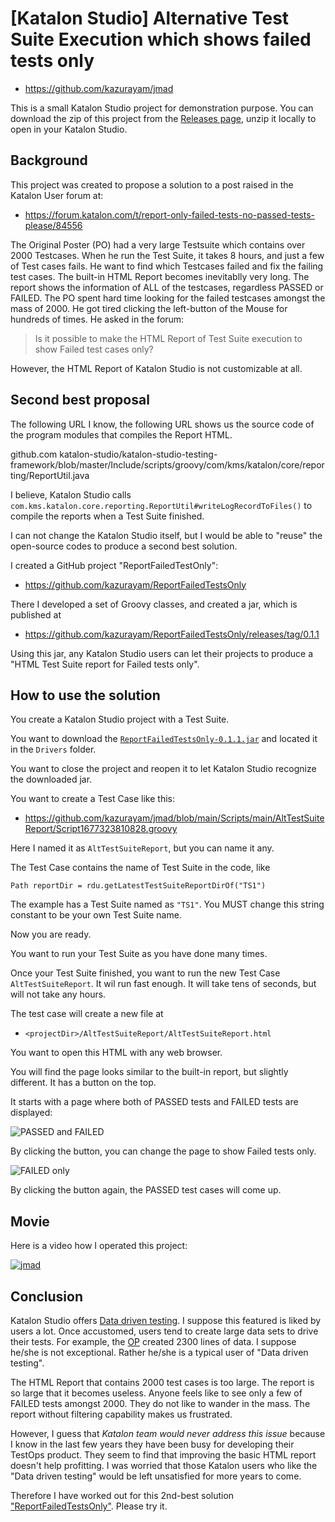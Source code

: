 

# [Katalon Studio] Alternative Test Suite Execution which shows failed tests only

- https://github.com/kazurayam/jmad

This is a small Katalon Studio project for demonstration purpose.
You can download the zip of this project from the [Releases page](), unzip it locally to open in your Katalon Studio.


## Background

This project was created to propose a solution to a post raised in the Katalon User forum at:

- https://forum.katalon.com/t/report-only-failed-tests-no-passed-tests-please/84556

The Original Poster (PO) had a very large Testsuite which contains over 2000 Testcases. When he run the Test Suite, it takes 8 hours, and just a few of Test cases fails. He want to find which Testcases failed and fix the failing test cases. The built-in HTML Report becomes inevitablly very long. The report shows the information of ALL of the testcases, regardless PASSED or FAILED. The PO spent hard time looking for the failed testcases amongst the mass of 2000. He got tired clicking the left-button of the Mouse for hundreds of times. He asked in the forum:

> Is it possible to make the HTML Report of Test Suite execution to show Failed test cases only?

However, the HTML Report of Katalon Studio is not customizable at all.


## Second best proposal

The following URL I know, the following URL shows us the source code of the program modules that compiles the Report HTML.

github.com
katalon-studio/katalon-studio-testing-framework/blob/master/Include/scripts/groovy/com/kms/katalon/core/reporting/ReportUtil.java

I believe, Katalon Studio calls `com.kms.katalon.core.reporting.ReportUtil#writeLogRecordToFiles()` to compile the reports when a Test Suite finished.

I can not change the Katalon Studio itself, but I would be able to "reuse" the open-source codes to produce a second best solution.

I created a GitHub project "ReportFailedTestOnly":

- https://github.com/kazurayam/ReportFailedTestsOnly

There I developed a set of Groovy classes, and created a jar, which is published at

- https://github.com/kazurayam/ReportFailedTestsOnly/releases/tag/0.1.1

Using this jar, any Katalon Studio users can let their projects to produce a "HTML Test Suite report for Failed tests only".

## How to use the solution

You create a Katalon Studio project with a Test Suite.

You want to download the [`ReportFailedTestsOnly-0.1.1.jar`]() and located it in the `Drivers` folder.

You want to close the project and reopen it to let Katalon Studio recognize the downloaded jar.

You want to create a Test Case like this:

- https://github.com/kazurayam/jmad/blob/main/Scripts/main/AltTestSuiteReport/Script1677323810828.groovy

Here I named it as `AltTestSuiteReport`, but you can name it any.

The Test Case contains the name of Test Suite in the code, like

```
Path reportDir = rdu.getLatestTestSuiteReportDirOf("TS1")
```

The example has a Test Suite named as `"TS1"`. You MUST change this string constant to be your own Test Suite name.

Now you are ready.

You want to run your Test Suite as you have done many times.

Once your Test Suite finished, you want to run the new Test Case `AltTestSuiteReport`. It wil run fast enough. It will take tens of seconds, but will not take any hours.

The test case will create a new file at

- `<projectDir>/AltTestSuiteReport/AltTestSuiteReport.html`

You want to open this HTML with any web browser.

You will find the page looks similar to the built-in report, but slightly different. It has a button on the top.

It starts with a page where both of PASSED tests and FAILED tests are displayed:

![PASSED and FAILED](https://kazurayam.github.io/jmad/images/Report_of_PASSED_and_FAILED.png)

By clicking the button, you can change the page to show Failed tests only.

![FAILED only](https://kazurayam.github.io/jmad/images/Report_of_FAILED_only.png)

By clicking the button again, the PASSED test cases will come up.

## Movie

Here is a video how I operated this project:

[![jmad](https://img.youtube.com/vi/UQFoIpGyqVA/0.jpg)](https://www.youtube.com/watch?v=UQFoIpGyqVA)

## Conclusion

Katalon Studio offers [Data driven testing](https://docs.katalon.com/docs/author/data-driven-testing/data-driven-testing-with-katalon-studio). I suppose this featured is liked by users a lot. Once accustomed, users tend to create large data sets to drive their tests. For example, the [OP](https://forum.katalon.com/t/report-only-failed-tests-no-passed-tests-please/84556/5) created 2300 lines of data. I suppose he/she is not exceptional. Rather he/she is a typical user of "Data driven testing".

The HTML Report that contains 2000 test cases is too large. The report is so large that it becomes useless. Anyone feels like to see only a few of FAILED tests amongst 2000. They do not like to wander in the mass. The report without filtering capability makes us frustrated.

However, I guess that *Katalon team would never address this issue* because I know in the last few years they have been busy for developing their TestOps product. They seem to find that improving the basic HTML report doesn't help profitting. I was worried that those Katalon users who like the "Data driven testing" would be left unsatisfied for more years to come.

Therefore I have worked out for this 2nd-best solution ["ReportFailedTestsOnly"](https://github.com/kazurayam/ReportFailedTestsOnly/releases). Please try it.





